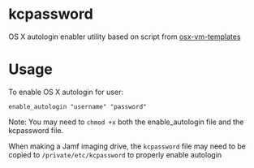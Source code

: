 # kcpassword
OS X autologin enabler utility based on script from [osx-vm-templates](https://github.com/timsutton/osx-vm-templates/blob/master/scripts/autologin.sh)

# Usage

To enable OS X autologin for user:

```shell
enable_autologin "username" "password"
```

Note: You may need to ```chmod +x``` both the enable_autologin file and the kcpassword file.

When making a Jamf imaging drive, the ```kcpassword``` file may need to be copied to ```/private/etc/kcpassword``` to properly enable autologin



